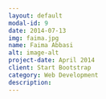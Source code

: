 ```yaml
---
layout: default
modal-id: 9
date: 2014-07-13
img: faima.jpg
name: Faima Abbasi
alt: image-alt
project-date: April 2014
client: Start Bootstrap
category: Web Development
description: 
---
```

